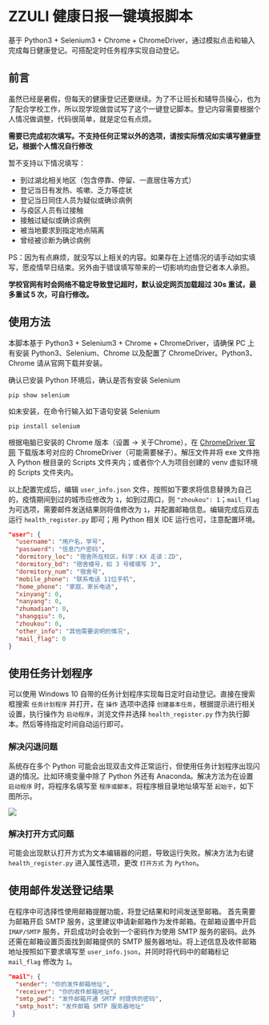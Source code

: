 # ZZULI 健康日报一键填报脚本

基于 Python3 + Selenium3 + Chrome + ChromeDriver，通过模拟点击和输入完成每日健康登记。可搭配定时任务程序实现自动登记。

## 前言

虽然已经是暑假，但每天的健康登记还要继续。为了不让班长和辅导员操心，也为了配合学校工作，所以现学现做尝试写了这个一键登记脚本。登记内容需要根据个人情况做调整，代码很简单，就是定位有点烦。

**需要已完成初次填写。不支持任何正常以外的选项，请按实际情况如实填写健康登记，根据个人情况自行修改**

暂不支持以下情况填写：
+ 到过湖北相关地区（包含停靠、停留、一直居住等方式）
+ 登记当日有发热、咳嗽、乏力等症状
+ 登记当日同住人员为疑似或确诊病例
+ 与疫区人员有过接触
+ 接触过疑似或确诊病例
+ 被当地要求到指定地点隔离
+ 曾经被诊断为确诊病例

PS：因为有点麻烦，就没写以上相关的内容。如果存在上述情况的请手动如实填写，愿疫情早日结束。另外由于错误填写带来的一切影响均由登记者本人承担。

**学校官网有时会网络不稳定导致登记超时，默认设定网页加载超过 30s 重试，最多重试 5 次，可自行修改。**

## 使用方法

本脚本基于 Python3 + Selenium3 + Chrome + ChromeDriver，请确保 PC 上有安装 Python3、Selenium、Chrome 以及配置了 ChromeDriver。Python3、Chrome 请从官网下载并安装。

确认已安装 Python 环境后，确认是否有安装 Selenium
```
pip show selenium
```

如未安装，在命令行输入如下语句安装 Selenium
```
pip install selenium
```

根据电脑已安装的 Chrome 版本（设置 -> 关于Chrome），在 [ChromeDriver 官网](http://chromedriver.chromium.org/) 下载版本号对应的 ChromeDriver（可能需要梯子）。解压文件并将 exe 文件拖入 Python 根目录的 Scripts 文件夹内；或者你个人为项目创建的 venv 虚拟环境的 Scripts 文件夹内。

以上配置完成后，编辑 `user_info.json` 文件，按照如下要求将信息替换为自己的，疫情期间到过的城市应修改为 `1`，如到过周口，则 `"zhoukou": 1`；`mail_flag` 为可选项，需要邮件发送结果则将值修改为 `1`，并配置邮箱信息。编辑完成后双击运行 `health_register.py` 即可；用 Python 相关 IDE 运行也可，注意配置环境。

``` json
"user": {
  "username": "用户名，学号",
  "password": "信息门户密码",
  "dormitory_loc": "宿舍所在校区，科学：KX 走读：ZD",
  "dormitory_bd": "宿舍楼号，如 3 号楼填写 3",
  "dormitory_num": "宿舍号",
  "mobile_phone": "联系电话 11位手机",
  "home_phone": "家庭，家长电话",
  "xinyang": 0,
  "nanyang": 0,
  "zhumadian": 0,
  "shangqiu": 0,
  "zhoukou": 0,
  "other_info": "其他需要说明的情况",
  "mail_flag": 0
}
```

## 使用任务计划程序

可以使用 Windows 10 自带的任务计划程序实现每日定时自动登记。直接在搜索框搜索 `任务计划程序` 并打开，在 `操作` 选项中选择 `创建基本任务`，根据提示进行相关设置，执行操作为 `启动程序`，浏览文件并选择 `health_register.py` 作为执行脚本。然后等待指定时间自动运行即可。

### 解决闪退问题

系统存在多个 Python 可能会出现双击文件正常运行，但使用任务计划程序出现闪退的情况。比如环境变量中除了 Python 外还有 Anaconda。解决方法为在设置 `启动程序` 时，将程序名填写至 `程序或脚本`，将程序根目录地址填写至 `起始于`，如下图所示。

![](https://cdn.jsdelivr.net/gh/kainzhang/kz-img/img/20/08/06/task-scheduler.png)

### 解决打开方式问题

可能会出现默认打开方式为文本编辑器的问题，导致运行失败。解决方法为右键 `health_register.py` 进入属性选项，更改 `打开方式` 为 `Python`。

## 使用邮件发送登记结果

在程序中可选择性使用邮箱提醒功能，将登记结果和时间发送至邮箱。
首先需要为邮箱开启 SMTP 服务，这里建议申请新邮箱作为发件邮箱。在邮箱设置中开启 `IMAP/SMTP` 服务，开启成功时会收到一个密码作为使用 SMTP 服务的密码。此外还需在邮箱设置页面找到邮箱提供的 SMTP 服务器地址。将上述信息及收件邮箱地址按照如下要求填写至 `user_info.json`，并同时将代码中的邮箱标记 `mail_flag` 修改为 `1`。

``` json
"mail": {
  "sender": "你的发件邮箱地址",
  "receiver": "你的收件邮箱地址",
  "smtp_pwd": "发件邮箱开通 SMTP 时提供的密码",
  "smtp_host": "发件邮箱 SMTP 服务器地址"
 }
```
